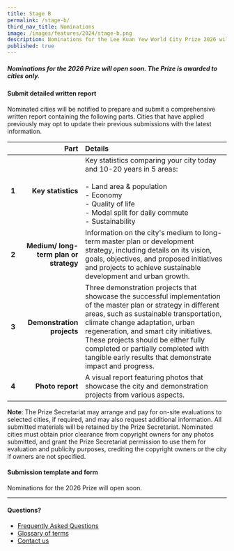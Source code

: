 ```yaml
---
title: Stage B
permalink: /stage-b/
third_nav_title: Nominations
image: /images/features/2024/stage-b.png
description: Nominations for the Lee Kuan Yew World City Prize 2026 will open soon! 
published: true
---
```


##### Nominations for the 2026 Prize will open soon. The Prize is awarded to cities only. 

#### **Submit detailed written report**

Nominated cities will be notified to prepare and submit a comprehensive written report containing the following parts. Cities that have applied previously may opt to update their previous submissions with the latest information.

| | Part | Details |
|:---:|---:|:---|
| **1** | **Key statistics** | Key statistics comparing your city today and 10-20 years in 5 areas: <br><br> - Land area & population <br> - Economy <br> - Quality of life <br> - Modal split for daily commute <br> - Sustainability |
| **2** | **Medium/ long-term plan or strategy** | Information on the city's medium to long-term master plan or development strategy, including details on its vision, goals, objectives, and proposed initiatives and projects to achieve sustainable development and urban growth. | 
| **3** | **Demonstration projects** | Three demonstration projects that showcase the successful implementation of the master plan or strategy in different areas, such as sustainable transportation, climate change adaptation, urban regeneration, and smart city initiatives. These projects should be either fully completed or partially completed with tangible early results that demonstrate impact and progress. |
| **4** | **Photo report** | A visual report featuring photos that showcase the city and demonstration projects from various aspects. |

**Note**: The Prize Secretariat may arrange and pay for on-site evaluations to selected cities, if required, and may also request additional information. All submitted materials will be retained by the Prize Secretariat. Nominated cities must obtain prior clearance from copyright owners for any photos submitted, and grant the Prize Secretariat permission to use them for evaluation and publicity purposes, crediting the copyright owners or the city if owners are not specified.

#### **Submission template and form**

Nominations for the 2026 Prize will open soon.

---

#### **Questions?**

- [Frequently Asked Questions](/faq/) 
- [Glossary of terms](/glossary/)
- [Contact us](/feedback/)
